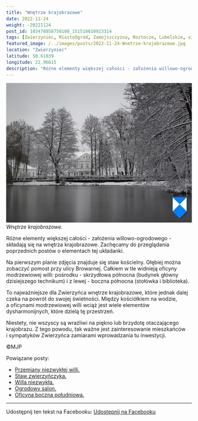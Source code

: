 ```yaml
---
title: "Wnętrze krajobrazowe"
date: 2022-11-24
weight: -20221124
post_id: 103478058758108_151518810923314
tags: [Zwierzyniec, MiastoOgród, Zamojszczyzna, Roztocze, Lubelskie, villarestituta, turystyka, dziedzictwo, zabytki, krajobrazy]
featured_image: /../images/posts/2022-11-24-Wnetrze-krajobrazowe.jpg
location: "Zwierzyniec"
latitude: 50.61039
longitude: 22.96615
description: "Różne elementy większej całości - założenia willowo-ogrodowego - składają się na wnętrza krajobrazowe. Zachęcamy do przeglądania poprzednich postów o ..."
---
```


![Wnętrze krajobrazowe.](/images/posts/2022-11-24-Wnetrze-krajobrazowe.jpg)
*Wnętrze krajobrazowe.*

Różne elementy większej całości - założenia willowo-ogrodowego - składają się na wnętrza krajobrazowe. Zachęcamy do przeglądania poprzednich postów o elementach tej układanki.

Na pierwszym planie zdjęcia znajduje się staw kościelny. Głębiej można zobaczyć pomost przy ulicy Browarnej. Całkiem w tle widnieją oficyny modrzewiowej willi: pośrodku - skrzydłowa północna (budynek główny dzisiejszego technikum) i z lewej - boczna północna (stołówka i biblioteka).

To najważniejsze dla Zwierzyńca wnętrze krajobrazowe, które jednak dalej czeka na powrót do swojej świetności. Między kościółkiem na wodzie, a oficynami modrzewiowej willi wciąż jest wiele elementów dysharmonijnych, które dzielą tę przestrzeń.

Niestety, nie wszyscy są wrażliwi na piękno lub brzydotę otaczającego krajobrazu. Z tego powodu, tak ważne jest zainteresowanie mieszkańców i sympatyków Zwierzyńca zamiarami wprowadzania tu inwestycji.



©MJP

Powiązane posty:
- [Przemiany niezwykłej willi.](/posts/Przemiany-niezwyklej-willi)
- [Staw zwierzyńczyka.](/posts/Staw-zwierzynczyka)
- [Willa niezwykła.](/posts/Willa-niezwykla)
- [Ogrodowy salon.](/posts/Ogrodowy-salon)
- [Oficyna boczna południowa.](/posts/Oficyna-boczna-poludniowa)


---

Udostępnij ten tekst na Facebooku:
[Udostępnij na Facebooku](https://www.facebook.com/sharer/sharer.php?u=https://stowarzyszeniewachniewskiej.pl/posts/Wnetrze-krajobrazowe)

<script type="application/ld+json">
{
  "@context": "https://schema.org",
  "@type": "BlogPosting",
  "headline": "Wnętrze krajobrazowe.",
  "datePublished": "2022-11-24",
  "dateModified": "2022-11-24",
  "author": {
    "@type": "Person",
    "name": "Michał Jan Patyk"
  },
  "publisher": {
    "@type": "Organization",
    "name": "Stowarzyszenie im. Aleksandry Wachniewskiej",
    "logo": {
      "@type": "ImageObject",
      "url": "https://stowarzyszeniewachniewskiej.pl/images/logo/logo.svg"
    }
  },
  "mainEntityOfPage": {
    "@type": "WebPage",
    "@id": "https://stowarzyszeniewachniewskiej.pl/posts/Wnetrze-krajobrazowe"
  },
  "image": {
    "@type": "ImageObject",
    "url": "https://stowarzyszeniewachniewskiej.pl/images/posts/2022-11-24-Wnetrze-krajobrazowe.jpg"
  },
  "articleSection": "Dziedzictwo Kulturowe i Zabytki",
  "keywords": "Zwierzyniec, MiastoOgród, Zamojszczyzna, Roztocze, Lubelskie, villarestituta, turystyka, dziedzictwo, zabytki, krajobrazy",
  "wordCount": 120,
  "articleBody": "Różne elementy większej całości - założenia willowo-ogrodowego - składają się na wnętrza krajobrazowe. Zachęcamy do przeglądania poprzednich postów o elementach tej układanki.\n\nNa pierwszym planie zdjęcia znajduje się staw kościelny. Głębiej można zobaczyć pomost przy ulicy Browarnej. Całkiem w tle widnieją oficyny modrzewiowej willi: pośrodku - skrzydłowa północna (budynek główny dzisiejszego technikum) i z lewej - boczna północna (stołówka i biblioteka).\n\nTo najważniejsze dla Zwierzyńca wnętrze krajobrazowe, które jednak dalej czeka na powrót do swojej świetności. Między kościółkiem na wodzie, a oficynami modrzewiowej willi wciąż jest wiele elementów dysharmonijnych, które dzielą tę przestrzeń. \n\nNiestety, nie wszyscy są wrażliwi na piękno lub brzydotę otaczającego krajobrazu. Z tego powodu, tak ważne jest zainteresowanie mieszkańców i sympatyków Zwierzyńca zamiarami wprowadzania tu inwestycji.\n \n         \n\n©MJP",
  "description": "Odkryj piękno Zwierzyńca i jego zabytki.",
  "copyrightHolder": {
    "@type": "Person",
    "name": "Michał Jan Patyk"
  }
}
</script>
<script type="application/ld+json">
{
  "@context": "https://schema.org",
  "@type": "BreadcrumbList",
  "itemListElement": [
    {
      "@type": "ListItem",
      "position": 1,
      "name": "Home",
      "item": "https://stowarzyszeniewachniewskiej.pl"
    },
    {
      "@type": "ListItem",
      "position": 2,
      "name": "posts",
      "item": "https://stowarzyszeniewachniewskiej.pl/posts"
    },
    {
      "@type": "ListItem",
      "position": 3,
      "name": "Wnętrze krajobrazowe.",
      "item": "https://stowarzyszeniewachniewskiej.pl/posts/Wnetrze-krajobrazowe"
    }
  ]
}
</script>
